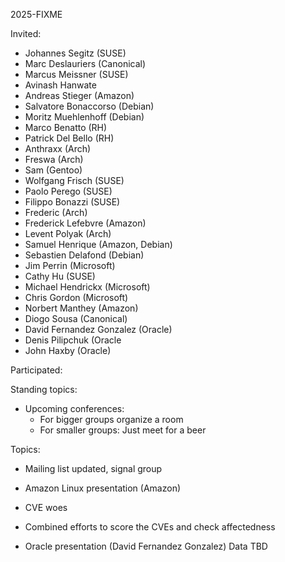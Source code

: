 2025-FIXME

Invited:
- Johannes Segitz (SUSE)
- Marc Deslauriers (Canonical)
- Marcus Meissner (SUSE)
- Avinash Hanwate
- Andreas Stieger (Amazon)
- Salvatore Bonaccorso (Debian)
- Moritz Muehlenhoff (Debian)
- Marco Benatto (RH)
- Patrick Del Bello (RH)
- Anthraxx (Arch)
- Freswa (Arch)
- Sam (Gentoo)
- Wolfgang Frisch (SUSE)
- Paolo Perego (SUSE)
- Filippo Bonazzi (SUSE)
- Frederic (Arch)
- Frederick Lefebvre (Amazon)
- Levent Polyak (Arch)
- Samuel Henrique (Amazon, Debian)
- Sebastien Delafond (Debian)
- Jim Perrin (Microsoft)
- Cathy Hu (SUSE)
- Michael Hendrickx (Microsoft)
- Chris Gordon (Microsoft)
- Norbert Manthey (Amazon)
- Diogo Sousa (Canonical)
- David Fernandez Gonzalez (Oracle)
- Denis Pilipchuk (Oracle
- John Haxby (Oracle)

Participated:

Standing topics:

- Upcoming conferences:
  - For bigger groups organize a room
  - For smaller groups: Just meet for a beer

Topics:

- Mailing list updated, signal group

- Amazon Linux presentation (Amazon)

- CVE woes

- Combined efforts to score the CVEs and check affectedness

- Oracle presentation (David Fernandez Gonzalez)
  Data TBD
